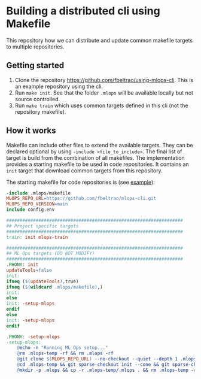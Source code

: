 # Building a distributed cli using Makefile

This repository how we can distribute and update common makefile targets to multiple repositories.

## Getting started

1. Clone the repository <https://github.com/fbeltrao/using-mlops-cli>. This is an example repository using the cli.
1. Run `make init`. See that the folder `.mlops` will be available locally but not source controlled.
1. Run `make train` which uses common targets defined in this cli (not the repository makefile).

## How it works

Makefile can include other files to extend the available targets. They can be declared optional by using `-include <file_to_include>`. The final list of target is build from the combination of all makefiles.
The implementation provides a starting makefile to be used in code repositories. It contains an `init` target that download common targets from this repository.

The starting makefile for code repositories is (see [example](https://github.com/fbeltrao/using-mlops-cli)):

```makefile
-include .mlops/makefile
MLOPS_REPO_URL=https://github.com/fbeltrao/mlops-cli.git
MLOPS_REPO_VERSION=main
include config.env

##################################################################
## Project specific targets
##################################################################
train: init mlops-train

##################################################################
## ML Ops targets (DO NOT MODIFY)
##################################################################
.PHONY: init
updateTools=false
init:
ifneq ($(updateTools),true)
ifneq ($(wildcard .mlops/makefile),)
init:
else
init: -setup-mlops
endif
else
init: -setup-mlops
endif

.PHONY: -setup-mlops
-setup-mlops:
	@echo -n "Running ML Ops setup..."
	@rm .mlops-temp -rf && rm .mlops -rf
	@git clone $(MLOPS_REPO_URL) --no-checkout --quiet --depth 1 .mlops-temp
	@cd .mlops-temp && git sparse-checkout init --cone && git sparse-checkout set .mlops && git checkout $(MLOPS_REPO_VERSION) --quiet
	@mkdir -p .mlops && cp -r .mlops-temp/.mlops . && rm .mlops-temp -rf && echo " Done! ✅"

```
